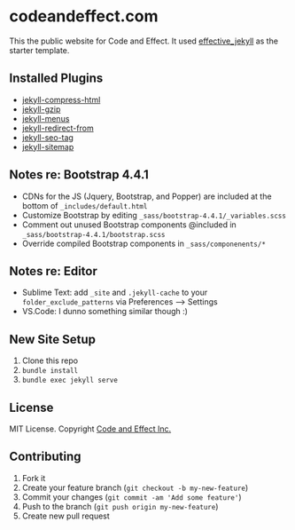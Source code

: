 # codeandeffect.com

This the public website for Code and Effect. It used [effective_jekyll](https://github.com/code-and-effect/effective_jekyll) as the starter template.

## Installed Plugins

- [jekyll-compress-html](https://github.com/penibelst/jekyll-compress-html)
- [jekyll-gzip](https://github.com/philnash/jekyll-gzip)
- [jekyll-menus](https://github.com/forestryio/jekyll-menus)
- [jekyll-redirect-from](https://github.com/jekyll/jekyll-redirect-from)
- [jekyll-seo-tag](https://github.com/jekyll/jekyll-seo-tag)
- [jekyll-sitemap](https://github.com/jekyll/jekyll-sitemap)

## Notes re: Bootstrap 4.4.1

- CDNs for the JS (Jquery, Bootstrap, and Popper) are included at the bottom of `_includes/default.html`
- Customize Bootstrap by editing `_sass/bootstrap-4.4.1/_variables.scss`
- Comment out unused Bootstrap components @included in `_sass/bootstrap-4.4.1/bootstrap.scss`
- Override compiled Bootstrap components in `_sass/componenents/*`

## Notes re: Editor

- Sublime Text: add `_site` and `.jekyll-cache` to your `folder_exclude_patterns` via Preferences --> Settings
- VS.Code: I dunno something similar though :)

## New Site Setup

1. Clone this repo
2. `bundle install`
3. `bundle exec jekyll serve`

## License

MIT License. Copyright [Code and Effect Inc.](http://www.codeandeffect.com/)

## Contributing

1. Fork it
2. Create your feature branch (`git checkout -b my-new-feature`)
3. Commit your changes (`git commit -am 'Add some feature'`)
4. Push to the branch (`git push origin my-new-feature`)
5. Create new pull request
